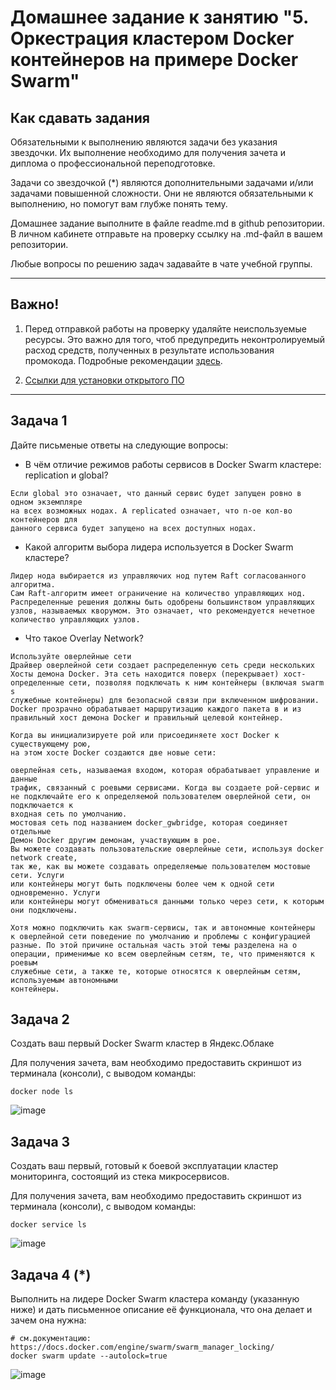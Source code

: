 # Домашнее задание к занятию "5. Оркестрация кластером Docker контейнеров на примере Docker Swarm"

## Как сдавать задания

Обязательными к выполнению являются задачи без указания звездочки. Их выполнение необходимо для получения зачета и диплома о профессиональной переподготовке.

Задачи со звездочкой (*) являются дополнительными задачами и/или задачами повышенной сложности. Они не являются обязательными к выполнению, но помогут вам глубже понять тему.

Домашнее задание выполните в файле readme.md в github репозитории. В личном кабинете отправьте на проверку ссылку на .md-файл в вашем репозитории.

Любые вопросы по решению задач задавайте в чате учебной группы.

---


## Важно!

1. Перед отправкой работы на проверку удаляйте неиспользуемые ресурсы.
Это важно для того, чтоб предупредить неконтролируемый расход средств, полученных в результате использования промокода.
Подробные рекомендации [здесь](https://github.com/netology-code/virt-homeworks/blob/virt-11/r/README.md).

2. [Ссылки для установки открытого ПО](https://github.com/netology-code/devops-materials/blob/master/README.md)

---

## Задача 1

Дайте письменые ответы на следующие вопросы:

- В чём отличие режимов работы сервисов в Docker Swarm кластере: replication и global?

```
Если global это означает, что данный сервис будет запущен ровно в одном экземпляре 
на всех возможных нодах. А replicated означает, что n-ое кол-во контейнеров для 
данного сервиса будет запущено на всех доступных нодах.
```

- Какой алгоритм выбора лидера используется в Docker Swarm кластере?

```
Лидер нода выбирается из управляючих нод путем Raft согласованного алгоритма.
Сам Raft-алгоритм имеет ограничение на количество управляющих нод. 
Распределенные решения должны быть одобрены большинством управляющих 
узлов, называемых кворумом. Это означает, что рекомендуется нечетное 
количество управляющих узлов.
```

- Что такое Overlay Network?
```
Используйте оверлейные сети
Драйвер оверлейной сети создает распределенную сеть среди нескольких
Хосты демона Docker. Эта сеть находится поверх (перекрывает) хост-
определенные сети, позволяя подключать к ним контейнеры (включая swarm s
служебные контейнеры) для безопасной связи при включенном шифровании.
Docker прозрачно обрабатывает маршрутизацию каждого пакета в и из
правильный хост демона Docker и правильный целевой контейнер.

Когда вы инициализируете рой или присоединяете хост Docker к существующему рою,
на этом хосте Docker создаются две новые сети:

оверлейная сеть, называемая входом, которая обрабатывает управление и данные
трафик, связанный с роевыми сервисами. Когда вы создаете рой-сервис и
не подключайте его к определяемой пользователем оверлейной сети, он подключается к
входная сеть по умолчанию.
мостовая сеть под названием docker_gwbridge, которая соединяет отдельные
Демон Docker другим демонам, участвующим в рое.
Вы можете создавать пользовательские оверлейные сети, используя docker network create,
так же, как вы можете создавать определяемые пользователем мостовые сети. Услуги
или контейнеры могут быть подключены более чем к одной сети одновременно. Услуги
или контейнеры могут обмениваться данными только через сети, к которым они подключены.

Хотя можно подключить как swarm-сервисы, так и автономные контейнеры
к оверлейной сети поведение по умолчанию и проблемы с конфигурацией
разные. По этой причине остальная часть этой темы разделена на o
операции, применимые ко всем оверлейным сетям, те, что применяются к роевым
служебные сети, а также те, которые относятся к оверлейным сетям, используемым автономными
контейнеры.
```


## Задача 2

Создать ваш первый Docker Swarm кластер в Яндекс.Облаке

Для получения зачета, вам необходимо предоставить скриншот из терминала (консоли), с выводом команды:
```
docker node ls
```
![image](https://github.com/VoitenkoAN/virt-homeworks/assets/110226611/07b4de93-615a-4fec-a589-6a93d65690ed)


## Задача 3

Создать ваш первый, готовый к боевой эксплуатации кластер мониторинга, состоящий из стека микросервисов.

Для получения зачета, вам необходимо предоставить скриншот из терминала (консоли), с выводом команды:
```
docker service ls
```
![image](https://github.com/VoitenkoAN/virt-homeworks/assets/110226611/2fe82176-5891-434c-9b8a-44edf300beda)


## Задача 4 (*)

Выполнить на лидере Docker Swarm кластера команду (указанную ниже) и дать письменное описание её функционала, что она делает и зачем она нужна:
```
# см.документацию: https://docs.docker.com/engine/swarm/swarm_manager_locking/
docker swarm update --autolock=true
```
![image](https://github.com/VoitenkoAN/virt-homeworks/assets/110226611/0259a28d-d5a7-478f-9294-d7589e6d72b7)


